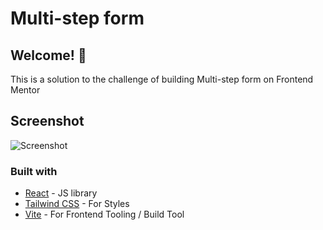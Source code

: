 # Multi-step form

## Welcome! 👋

This is a solution to the challenge of building Multi-step form on Frontend Mentor

## Screenshot

![Screenshot](https://i.ibb.co/309NBBB/desktop-preview.jpg)

### Built with

- [React](https://reactjs.org/) - JS library
- [Tailwind CSS](https://tailwindcss.com/) - For Styles
- [Vite](https://vitejs.dev/) - For Frontend Tooling / Build Tool
